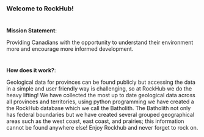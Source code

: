 ### Welcome to RockHub! ###
#
**Mission Statement**:

Providing Canadians with the opportunity to understand their environment more and encourage more informed development. 

#
**How does it work?**: 

Geological data for provinces can be found publicly but accessing the data in a simple and user friendly way is challenging, so at RockHub we do the heavy lifting! We have collected the most up to date geological data across all provinces and territories, using python programming we have created a the RockHub database which we call the Batholith. The Batholith not only has federal boundaries but we have created several grouped geographical areas such as the west coast, east coast, and prairies; this information cannot be found anywhere else! Enjoy Rockhub and never forget to rock on. 

